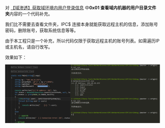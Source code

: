 对 [【域渗透】获取域环境内用户登录信息](https://rcoil.me/2018/11/%E3%80%90%E5%9F%9F%E6%B8%97%E9%80%8F%E3%80%91%E8%8E%B7%E5%8F%96%E5%9F%9F%E7%8E%AF%E5%A2%83%E5%86%85%E7%94%A8%E6%88%B7%E7%99%BB%E5%BD%95%E4%BF%A1%E6%81%AF/) 中**0x01 查看域内机器的用户目录文件夹**内容的一个代码补充。

我们比不需要去查看文件夹，IPC$ 连接本身就能获取远程主机的信息，添加账号密码，删除账号，获取系统信息等等。

由于本工程只是一个补充，所以代码仅限于获取远程主机的账号列表。如需遍历IP或主机名，请自行改写。

效果如下：

![Blog_2019-06-15_14-41-45](./Blog_2019-06-15_14-41-45.png)

